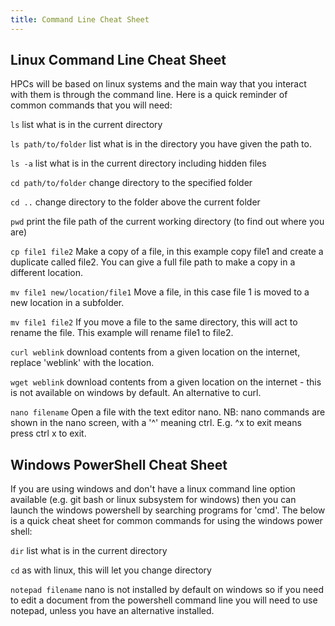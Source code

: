 ```yaml
---
title: Command Line Cheat Sheet
---
```


## Linux Command Line Cheat Sheet
HPCs will be based on linux systems and the main way that you interact with them is through the command line. Here is a quick reminder of common commands that you will need:

`ls` list what is in the current directory

`ls path/to/folder` list what is in the directory you have given the path to.

`ls -a` list what is in the current directory including hidden files

`cd path/to/folder` change directory to the specified folder

`cd ..` change directory to the folder above the current folder

`pwd` print the file path of the current working directory (to find out where you are)

`cp file1 file2` Make a copy of a file, in this example copy file1 and create a duplicate called file2. You can give a full file path to make a copy in a different location.

`mv file1 new/location/file1` Move a file, in this case file 1 is moved to a new location in a subfolder.

`mv file1 file2` If you move a file to the same directory, this will act to rename the file. This example will rename file1 to file2.

`curl weblink` download contents from a given location on the internet, replace 'weblink' with the location.

`wget weblink` download contents from a given location on the internet - this is not available on windows by default. An alternative to curl.

`nano filename` Open a file with the text editor nano. NB: nano commands are shown in the nano screen, with a '^' meaning ctrl. E.g. ^x to exit means press ctrl x to exit. 


## Windows PowerShell Cheat Sheet
If you are using windows and don't have a linux command line option available (e.g. git bash or linux subsystem for windows) then you can launch the windows powershell by searching programs for 'cmd'. The below is a quick cheat sheet for common commands for using the windows power shell:

`dir` list what is in the current directory

`cd` as with linux, this will let you change directory

`notepad filename` nano is not installed by default on windows so if you need to edit a document from the powershell command line you will need to use notepad, unless you have an alternative installed.

